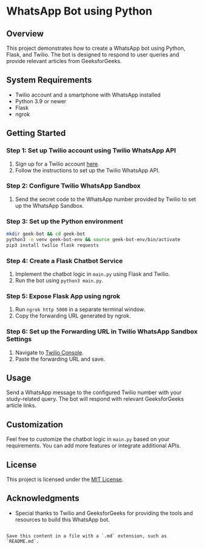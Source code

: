# WhatsApp Bot using Python

## Overview

This project demonstrates how to create a WhatsApp bot using Python, Flask, and Twilio. The bot is designed to respond to user queries and provide relevant articles from GeeksforGeeks.

## System Requirements

- Twilio account and a smartphone with WhatsApp installed
- Python 3.9 or newer
- Flask
- ngrok

## Getting Started

### Step 1: Set up Twilio account using Twilio WhatsApp API

1. Sign up for a Twilio account [here](https://www.twilio.com/try-twilio).
2. Follow the instructions to set up the Twilio WhatsApp API.

### Step 2: Configure Twilio WhatsApp Sandbox

1. Send the secret code to the WhatsApp number provided by Twilio to set up the WhatsApp Sandbox.

### Step 3: Set up the Python environment

```bash
mkdir geek-bot && cd geek-bot
python3 -m venv geek-bot-env && source geek-bot-env/bin/activate
pip3 install twilio flask requests
```

### Step 4: Create a Flask Chatbot Service

1. Implement the chatbot logic in `main.py` using Flask and Twilio.
2. Run the bot using `python3 main.py`.

### Step 5: Expose Flask App using ngrok

1. Run `ngrok http 5000` in a separate terminal window.
2. Copy the forwarding URL generated by ngrok.

### Step 6: Set up the Forwarding URL in Twilio WhatsApp Sandbox Settings

1. Navigate to [Twilio Console](https://www.twilio.com/console/sms/whatsapp/sandbox).
2. Paste the forwarding URL and save.

## Usage

Send a WhatsApp message to the configured Twilio number with your study-related query. The bot will respond with relevant GeeksforGeeks article links.

## Customization

Feel free to customize the chatbot logic in `main.py` based on your requirements. You can add more features or integrate additional APIs.

## License

This project is licensed under the [MIT License](LICENSE).

## Acknowledgments

- Special thanks to Twilio and GeeksforGeeks for providing the tools and resources to build this WhatsApp bot.

```

Save this content in a file with a `.md` extension, such as `README.md`.
